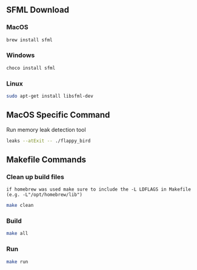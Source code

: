 ## SFML Download

### MacOS

```bash
brew install sfml
```

### Windows

```bash
choco install sfml
```

### Linux

```bash
sudo apt-get install libsfml-dev
```

## MacOS Specific Command

Run memory leak detection tool

```bash
leaks --atExit -- ./flappy_bird
```

## Makefile Commands

### Clean up build files

`if homebrew was used make sure to include the -L LDFLAGS in Makefile (e.g. -L"/opt/homebrew/lib")`

```bash
make clean
```

### Build

```bash
make all
```

### Run

```bash
make run
```
